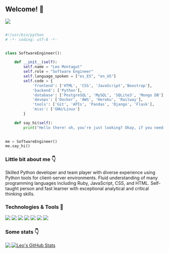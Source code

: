 ## Welcome! 👋
![](https://komarev.com/ghpvc/?username=LeoMontagut&label=Visitors)
```python

#!/usr/bin/python
# -*- coding: utf-8 -*-


class SoftwareEngineer():

    def __init__(self):
        self.name = "Leo Montagut"
        self.role = "Software Engineer"
        self.language_spoken = ["es_ES", "en_US"]
        self.code = {
            'frontend': ['HTML', 'CSS', 'JavaScript','Boostrap'],
            'backend': ['Python'],
            'database': ['PostgreSQL', 'MySQL', 'SQLite3', 'Mongo DB'],
            'devops': ['Docker', 'AWS', 'Heroku', 'Railway'],
            'tools': ['Git', 'APIs', 'Pandas', 'Django', 'Flask'],
            'misc': ['GNU/Linux']
        }

    def say_hi(self):
        print("Hello there! oh, you're just looking? Okay, if you need anything let me know.")
        

me = SoftwareEngineer()
me.say_hi()

```

### Little bit about me 👇

Skilled Python developer and team player with diverse experience using Python tools for client-server
environments. Fluid understanding of many programming languages including Ruby, JavaScript, CSS, and
HTML. Self-taught person and fast learner with exceptional analytical and critical thinking skills.

### Technologies & Tools 🔧
![](https://img.shields.io/badge/OS-Linux-informational?style=flat&logo=linux&logoColor=white&color=2b57bc)
![](https://img.shields.io/badge/Editor-VS_Code-informational?style=flat&logo=visual-studio-code&logoColor=white&color=2b57bc)
![](https://img.shields.io/badge/Code-Python-informational?style=flat&logo=python&logoColor=white&color=2b57bc)
![](https://img.shields.io/badge/Shell-Bash-informational?style=flat&logo=gnu-bash&logoColor=white&color=2b57bc)
![](https://img.shields.io/badge/Tools-PostgreSQL-informational?style=flat&logo=postgresql&logoColor=white&color=2b57bc)
![](https://img.shields.io/badge/Tools-Docker-informational?style=flat&logo=docker&logoColor=white&color=2b57bc)
![](https://img.shields.io/badge/Tools-Kubernetes-informational?style=flat&logo=kubernetes&logoColor=white&color=2b57bc)

### Some stats 👇
<a href="https://github.com/LeoMontagut/LeoMontagut">
  <img align="center" src="https://github-readme-stats.vercel.app/api/top-langs/?username=LeoMontagut&hide=java,html,tex&title_color=ffffff&text_color=0074bf&icon_color=0074bf&bg_color=1d1f21&langs_count=3" />
</a>
<a href="https://github.com/LeoMontagut/LeoMontagut">
  <img align="center" src="https://github-readme-stats.vercel.app/api?username=LeoMontagut&show_icons=true&line_height=27&count_private=true&title_color=ffffff&text_color=0074bf&icon_color=2bbc8a&bg_color=1d1f21" alt="Leo's GitHub Stats" />
</a>

